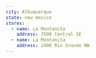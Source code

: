 ```yaml
---
city: Albuquerque
state: new mexico
stores:
  - name: La Montanita
    address: 3500 Central SE
  - name: La Montanita
    address: 2400 Rio Grande NW
---
```


